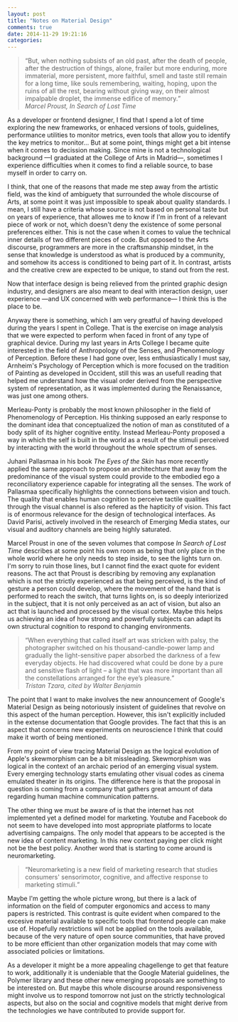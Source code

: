 ```yaml
---
layout: post
title: "Notes on Material Design"
comments: true
date: 2014-11-29 19:21:16
categories: 
---
```


<blockquote><q>But, when nothing subsists of an old past, after the death of people, after the destruction of things, alone, frailer but more enduring, more immaterial, more persistent, more faithful, smell and taste still remain for a long time, like souls remembering, waiting, hoping, upon the ruins of all the rest, bearing without giving way, on their almost impalpable droplet, the immense edifice of memory.</q><br>
<cite> Marcel Proust, In Search of Lost Time</cite>
</blockquote>

As a developer or frontend designer, I find that I spend a lot of time exploring the new frameworks, or enhaced versions of tools, guidelines, performance utilities to monitor metrics, even tools that allow you to identify the key metrics to monitor... But at some point, things might get a bit intense when it comes to decission making. Since mine is not a technological background &mdash;I graduated at the College of Arts in Madrid&mdash;, sometimes I experience difficulties when it comes to find a reliable source, to base myself in order to carry on. 

I think, that one of the reasons that made me step away from the artistic field, was the kind of ambiguety that surrounded the whole discourse of Arts, at some point it was just impossible to speak about quality standards. I mean, I still have a criteria whose source is not based on personal taste but on years of experience, that allowes me to know if I'm in front of a relevant piece of work or not, which doesn't deny the existence of some personal preferences either. This is not the case when it comes to value the technical inner details of two different pieces of code. But opposed to the Arts discourse, programmers are more in the craftsmanship mindset, in the sense that knowledge is understood as what is produced by a community, and somehow its access is conditioned to being part of it. In contrast, artists and the creative crew are expected to be unique, to stand out from the rest.

Now that interface design is being relieved from the printed graphic design industry, and designers are also meant to deal with interaction design, user experience &mdash;and UX concerned with web performance&mdash; I think this is the place to be. 

Anyway there is something, which I am very greatful of having developed during the years I spent in College. That is the exercise on image analysis that we were expected to perform when faced in front of any type of graphical device. During my last years in Arts College I became quite interested in the field of Anthropology of the Senses, and Phenomenology of Perception. Before these I had gone over, less enthusiastically I must say, Arnheim's Psychology of Perception which is more focused on the tradition of Painting as developed in Occident, still this was an usefull reading that helped me understand how the visual order derived from the perspective system of representation, as it was implemented during the Renaissance, was just one among others. 

Merleau-Ponty is probably the most known philosopher in the field of Phenomenology of Perception. His thinking supposed an early response to the dominant idea that conceptualized the notion of man as constituted of a body split of its higher cognitive entity. Instead Merleau-Ponty proposed a way in which the self is built in the world as a result of the stimuli perceived by interacting with the world throughout the whole spectrum of senses.

Juhani Pallasmaa in his book <em>The Eyes of the Skin</em> has more recently applied the same approach to propose an architechture that away from the predominance of the visual system could provide to the embodied ego a reconciliatory experience capable for integrating all the senses. The work of Pallasmaa specifically highlights the connections between vision and touch. The quality that enables human cognition to perceive tactile qualities through the visual channel is also refered as the hapticity of vision. This fact is of enormous relevance for the design of technological interfaces. As David Parisi, actively involved in the research of Emerging Media states, our visual and auditory channels are being highly saturated. 

Marcel Proust in one of the seven volumes that compose <em>In Search of Lost Time</em> describes at some point his own room as being that only place in the whole world where he only needs to step inside, to see the lights turn on. I'm sorry to ruin those lines, but I cannot find the exact quote for evident reasons. The act that Proust is describing by removing any explanation which is not the strictly experienced as that being perceived, is the kind of gesture a person could develop, where the movement of the hand that is performed to reach the switch, that turns lights on, is so deeply interiorized in the subject, that it is not only perceived as an act of vision, but also an act that is launched and processed by the visual cortex. Maybe this helps us achieving an idea of how strong and powerfully subjects can adapt its own structural cognition to respond to changing environments.

<blockquote><q>When everything that called itself art was stricken with palsy, the photographer switched on his thousand-candle-power lamp and gradually the light-sensitive paper absorbed the darkness of a few everyday objects. He had discovered what could be done by a pure and sensitive flash of light – a light that was more important than all the constellations arranged for the eye’s pleasure.</q><br>
<cite> Tristan Tzara, cited by Walter Benjamin</cite></blockquote>

The point that I want to make involves the new announcement of Google's Material Design as being notoriously insistent of guidelines that revolve on this aspect of the human perception. However, this isn't explicitly included in the extense documentation that Google provides. The fact that this is an aspect that concerns new experiments on neuroscience I think that could make it worth of being mentioned. 

From my point of view tracing Material Design as the logical evolution of Apple's skewmorphism can be a bit missleading. Skewmorphism was logical in the context of an archaic period of an emerging visual system. Every emerging technology starts emulating other visual codes as cinema emulated theater in its origins. The difference here is that the proposal in question is coming from a company that gathers great amount of data regarding human machine communication patterns. 

The other thing we must be aware of is that the internet has not implemented yet a defined model for marketing. Youtube and Facebook do not seem to have developed into most appropriate platforms to locate advertising campaigns. The only model that appears to be accepted is the new idea of content marketing. In this new context paying per click might not be the best policy. Another word that is starting to come around is neuromarketing.

<blockquote><q>Neuromarketing is a new field of marketing research that studies consumers' sensorimotor, cognitive, and affective response to marketing stimuli.</q><br></blockquote>

Maybe I'm getting the whole picture wrong, but there is a lack of information on the field of computer ergonomics and access to many papers is restricted. This contrast is quite evident when compared to the excesive material available to specific tools that frontend people can make use of. Hopefully restrictions will not be applied on the tools available, because of the very nature of open source communities, that have proved to be more efficient than other organization models that may come with associated policies or limitations. 

As a developer it might be a more appealing chagellenge to get that feature to work, additionally it is undeniable that the Google Material guidelines, the Polymer library and these other new emerging proposals are something to be interested on. But maybe this whole discourse around responsiveness might involve us to respond tomorrow not just on the strictly technological aspects, but also on the social and cognitive models that might derive from the technologies we have contributed to provide support for.


